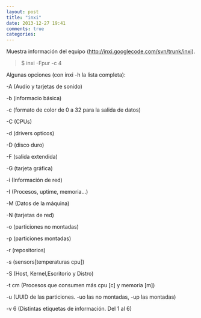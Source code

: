 ```yaml
---
layout: post
title: "inxi"
date: 2013-12-27 19:41
comments: true
categories: 
---
```

Muestra información del equipo (http://inxi.googlecode.com/svn/trunk/inxi).

>$ inxi -Fpur -c 4

Algunas opciones (con inxi -h la lista completa):

-A (Audio y tarjetas de sonido)

-b (informacio básica)

-c (formato de color de 0 a 32 para la salida de datos)

-C (CPUs)

-d (drivers opticos)

-D (disco duro)

-F (salida extendida)

-G (tarjeta gráfica)

-i (Información de red)

-I (Procesos, uptime, memoria...)

-M (Datos de la máquina)

-N (tarjetas de red)

-o (particiones no montadas)

-p (particiones montadas)

-r (repositorios)

-s (sensors[temperaturas cpu])

-S (Host, Kernel,Escritorio y Distro) 

-t cm (Procesos que consumen más cpu [c] y memoria [m])

-u (UUID de las particiones. -uo las no montadas, -up las montadas)

-v 6 (Distintas etiquetas de información. Del 1 al 6)

